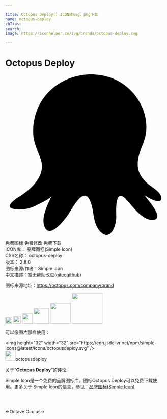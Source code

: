 ```yaml
---

title: Octopus Deploy() ICON转svg、png下载
name: octopus-deploy
zhTips: 
search: 
image: https://iconhelper.cn/svg/brands/octopus-deploy.svg

---
```


# Octopus Deploy  <small style="font-size: 60%;font-weight: 100"></small>

<div id="svg" class="svg-wrap">
<svg role="img" viewBox="0 0 24 24" xmlns="http://www.w3.org/2000/svg"><title>Octopus Deploy icon</title><path d="M2.18 18.212c1.805-1.162 3.928-3.162 3.122-5.51-.437-1.282-1.046-2.379-1.127-3.762a8.478 8.478 0 0 1 .515-3.46C6.31 1.14 11.126-.917 15.481.389c4.03 1.216 6.808 5.893 5.119 9.973-.965 2.356-1.395 4.173.755 6.006.582.496 2 1.24 1.992 2.123 0 1.163-2.27-.244-2.522-.445.286.503 3.138 3.487 1.325 3.688-1.67.194-3.147-2.139-4.15-3.142-1.686-1.682-1.395 2.042-1.403 2.81 0 1.212-.868 3.676-2.41 2.072-1.27-1.321-.775-3.433-1.674-4.905-.968-1.612-2.58 1.612-2.983 2.2-.45.66-2.713 3.844-3.596 2.147-.725-1.38.434-3.538 1.007-4.785-.209.453-1.685 1.123-2.115 1.34a5.738 5.738 0 0 1-3.057.706c-2.267-.163-.527-1.368.387-1.96l.023-.005z"/></svg>
</div>
<detail full-name='octopus-deploy'></detail>

<div class="detail-page">
<p>
<span><span class="badge-success badge">免费图标</span> <span class="badge-success badge">免费修改</span>  <span class="badge-success badge">免费下载</span> </span>
<br/>
<span>
ICON库：
<span class="badge-secondary badge">品牌图标(Simple Icon)</span> 
</span>
<br/>
<span>
CSS名称：
<span class="badge-secondary badge">octopus-deploy</span> 
</span>

<br/>
<span>
版本：
<span class="badge-secondary badge">2.8.0</span> 
</span>
<br/>
<span>图标来源/作者：<span class="badge-light badge">Simple Icon</span></span> 
<br/>
<span class="zh-detail">中文描述：暂无<span class="help-link"><span>帮助改进</span>(<a href="https://gitee.com/liuwave/icon-helper/edit/master/json/brands/octopus-deploy.json" target="_blank" rel="noopener noreferrer">gitee</a><a href="https://github.com/liuwave/icon-helper/edit/master/json/brands/octopus-deploy.json" target="_blank" rel="noopener noreferrer">github</a></span>)</span><br/>
</p>
</div><div class="description description alert alert-light"><p>图标来源地址：<a href="https://octopus.com/company/brand" target="_blank" rel="noopener noreferrer">https://octopus.com/company/brand</a></p></div>
<div class="alert alert-dark">
<img height="21" width="21" src="https://cdn.jsdelivr.net/npm/simple-icons@latest/icons/octopusdeploy.svg" />
<img height="24" width="24" src="https://cdn.jsdelivr.net/npm/simple-icons@latest/icons/octopusdeploy.svg" />
<img height="32" width="32" src="https://cdn.jsdelivr.net/npm/simple-icons@latest/icons/octopusdeploy.svg" />
<img height="48" width="48" src="https://cdn.jsdelivr.net/npm/simple-icons@latest/icons/octopusdeploy.svg" />
<img height="64" width="64" src="https://cdn.jsdelivr.net/npm/simple-icons@latest/icons/octopusdeploy.svg" />
<img height="96" width="96" src="https://cdn.jsdelivr.net/npm/simple-icons@latest/icons/octopusdeploy.svg" />

</div>
<div>
  <p>可以像图片那样使用：    
  </p>
  <div class="alert alert-primary" style="font-size: 14px">
    &lt;img height="32" width="32" src="https://cdn.jsdelivr.net/npm/simple-icons@latest/icons/octopusdeploy.svg" /&gt;
    <copy-btn content='<img height="32" width="32" src="https://cdn.jsdelivr.net/npm/simple-icons@latest/icons/octopusdeploy.svg" />'></copy-btn>
  </div>
  <div class="alert alert-secondary">
    <img height="32" width="32" src="https://cdn.jsdelivr.net/npm/simple-icons@latest/icons/octopusdeploy.svg" />octopusdeploy
    <copy-btn content="octopusdeploy" btn-title="复制图标名称"></copy-btn>
  </div>
</div>
<div class="icon-detail__container">
<p>关于“<b>Octopus Deploy</b>”的评论:</p>
</div>
<Vssue title="关于“Octopus Deploy”的评论" />
<div><p>Simple Icon是一个免费的品牌图标库。图标Octopus Deploy可以免费下载使用。更多关于  Simple Icon的信息，参见：<a target="_blank" href="https://iconhelper.cn/brands.html">品牌图标(Simple Icon)</a>
</p></div>


<div style="padding:2rem 0 " class="page-nav"><p class="inner"><span class="prev">←<router-link to="/icon/octave.html">Octave</router-link></span> <span class="next"><router-link to="/icon/oculus.html">Oculus</router-link>→</span></p></div>
